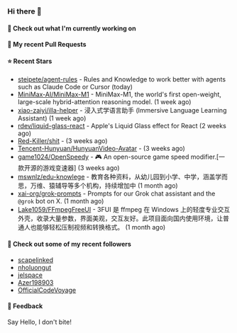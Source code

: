 ### Hi there 👋

#### 👷 Check out what I'm currently working on

#### 🔨 My recent Pull Requests


#### ⭐ Recent Stars

- [steipete/agent-rules](https://github.com/steipete/agent-rules) - Rules and Knowledge to work better with agents such as Claude Code or Cursor (today)
- [MiniMax-AI/MiniMax-M1](https://github.com/MiniMax-AI/MiniMax-M1) - MiniMax-M1, the world&#39;s first open-weight, large-scale hybrid-attention reasoning model. (1 week ago)
- [xiao-zaiyi/illa-helper](https://github.com/xiao-zaiyi/illa-helper) - 浸入式学语言助手 (Immersive Language Learning Assistant) (1 week ago)
- [rdev/liquid-glass-react](https://github.com/rdev/liquid-glass-react) - Apple&#39;s Liquid Glass effect for React (2 weeks ago)
- [Red-Killer/shit](https://github.com/Red-Killer/shit) -  (3 weeks ago)
- [Tencent-Hunyuan/HunyuanVideo-Avatar](https://github.com/Tencent-Hunyuan/HunyuanVideo-Avatar) -  (3 weeks ago)
- [game1024/OpenSpeedy](https://github.com/game1024/OpenSpeedy) - 🎮 An open-source game speed modifier.[一款开源的游戏变速器] (3 weeks ago)
- [mswnlz/edu-knowlege](https://github.com/mswnlz/edu-knowlege) - 教育各种资料，从幼儿园到小学、中学，涵盖学而思，万维、猿辅导等多个机构，持续增加中 (1 month ago)
- [xai-org/grok-prompts](https://github.com/xai-org/grok-prompts) - Prompts for our Grok chat assistant and the `@grok` bot on X. (1 month ago)
- [Lake1059/FFmpegFreeUI](https://github.com/Lake1059/FFmpegFreeUI) - 3FUI 是 ffmpeg 在 Windows 上的轻度专业交互外壳，收录大量参数，界面美观，交互友好。此项目面向国内使用环境，让普通人也能够轻松压制视频和转换格式。 (1 month ago)

#### 👯 Check out some of my recent followers

- [scapelinked](https://github.com/scapelinked)
- [nholuongut](https://github.com/nholuongut)
- [jelspace](https://github.com/jelspace)
- [Azer198903](https://github.com/Azer198903)
- [OfficialCodeVoyage](https://github.com/OfficialCodeVoyage)

#### 💬 Feedback

Say Hello, I don't bite!